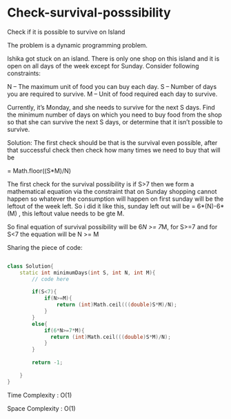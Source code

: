 # Check-survival-posssibility
Check if it is possible to survive on Island

The problem is a dynamic programming problem.

Ishika got stuck on an island. There is only one shop on this island and it is open on all days of the week except for Sunday. Consider following constraints:

N – The maximum unit of food you can buy each day.
S – Number of days you are required to survive.
M – Unit of food required each day to survive.

Currently, it’s Monday, and she needs to survive for the next S days.
Find the minimum number of days on which you need to buy food from the shop so that she can survive the next S days, or determine that it isn’t possible to survive.

Solution: The first check should be that is the survival even possible, after that successful check then check how many times we need to buy that will be

= Math.floor((S*M)/N)

The first check for the survival possibility is if S>7 then we form a mathematical equation via the constraint that on  Sunday shopping cannot happen so whatever the consumption will happen on first sunday will be the leftout of the week left.
So i did it like this, sunday left out will be = 6*(N)-6*(M) , this leftout value needs to be gte M.

So final equation of survival possibility will be 6*N >= 7*M, for S>=7  and for S<7 the equation will be N >= M

Sharing the piece of code:

```cpp

class Solution{
    static int minimumDays(int S, int N, int M){
        // code here
        
        if(S<7){
            if(N>=M){
                return (int)Math.ceil(((double)S*M)/N);
            }
        }
        else{
            if(6*N>=7*M){
              return (int)Math.ceil(((double)S*M)/N);
            }
        }
        
        return -1;
        
    }
}

```

Time Complexity : O(1)

Space Complexity : O(1)
